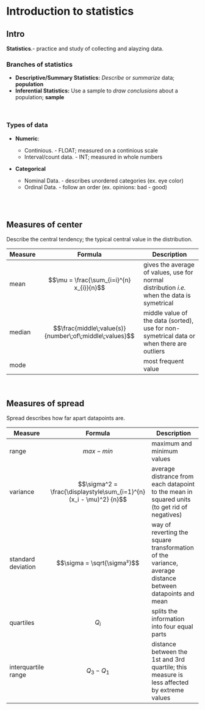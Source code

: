 # Introduction to statistics

## Intro

**Statistics**.- practice and study of collecting and alayzing data. 

### Branches of statistics
* **Descriptive/Summary Statistics:** *Describe* or *summarize* data;
**population**
* **Inferential Statistics:** Use a sample to *draw conclusions* about a 
population; **sample**

<br />

### Types of data

* **Numeric**:
    
    * Continious. - FLOAT; measured on a continious scale
    * Interval/count data. - INT; measured in whole numbers

* **Categorical**
    
    * Nominal Data. - describes unordered categories (ex. eye color)
    * Ordinal Data. - follow an order (ex. opinions: bad - good)

<br />
<br />

## Measures of center

Describe the central tendency; the typical central value in the distribution. 

| Measure | Formula | Description |
| --- | --- | --- |
| mean | $$\mu = \frac{\sum_{i=i}^{n} x_{i}}{n}$$ | gives the average of values, use for normal distribution *i.e.* when the data is symetrical |
| median | $$\frac{middle\;value(s)}{number\;of\;middle\;values}$$ | middle value of the data (sorted), use for non-symetrical data or when there are outliers|
| mode | | most frequent value|

<br />

## Measures of spread

Spread describes how far apart datapoints are. 

| Measure | Formula | Description | 
| --- | --- | --- | 
| range | $$max - min$$ | maximum and minimum values |
| variance| $$\sigma^2 = \frac{\displaystyle\sum_{i=1}^{n}(x_i - \mu)^2} {n}$$| average distrance from each datapoint to the mean in squared units (to get rid of negatives) |
| standard deviation | $$\sigma = \sqrt{\sigma²}$$ | way of reverting the square transformation of the variance, average distance between datapoints and mean |
| quartiles | $$Q_i$$ | splits the information into four equal parts | 
| interquartile range| $$Q_3 - Q_1$$| distance between the 1st and 3rd quartile; this measure is less affected by extreme values |